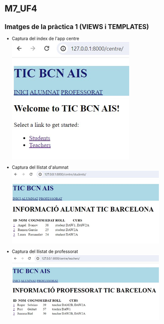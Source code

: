 # M7_UF4

## Imatges de la pràctica 1 (VIEWS i TEMPLATES)

+ Captura del index de l'app centre
![Imatge del index de la aplicacio centre](captura_index_centre.jpg)


+  Captura del llistat d'alumnat
![Imatge llista alumnat de la aplicacio centre](captura_alumnes_centre.jpg)

+  Captura del llistat de professorat
![Imatge llista professorat de la aplicacio centre](captura_professors_centre.jpg)
